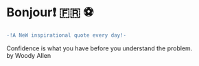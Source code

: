 # Bonjour:exclamation: :fr: :soccer:
``` diff \
-!A NeW inspirational quote every day!- 
```
Confidence is what you have before you understand the problem. \
by Woody Allen